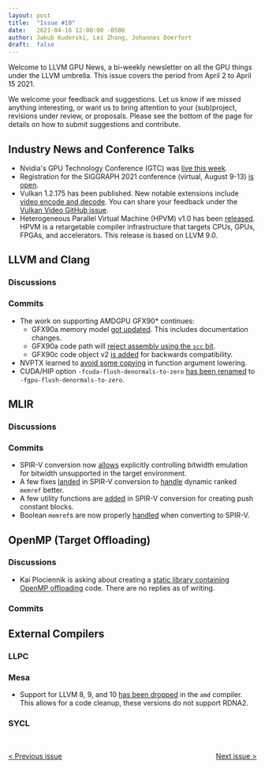 ```yaml
---
layout: post
title:  "Issue #10"
date:   2021-04-16 12:00:00 -0500
author: Jakub Kuderski, Lei Zhang, Johannes Doerfert
draft:  false
---
```


Welcome to LLVM GPU News, a bi-weekly newsletter on all the GPU things under the LLVM umbrella.
This issue covers the period from April 2 to April 15 2021.

We welcome your feedback and suggestions. Let us know if we missed anything interesting, or want us to bring attention to your (sub)project, revisions under review, or proposals. Please see the bottom of the page for details on how to submit suggestions and contribute.


## Industry News and Conference Talks

*  Nvidia's GPU Technology Conference (GTC) was [live this week](https://www.nvidia.com/en-us/gtc/).
*  Registration for the SIGGRAPH 2021 conference (virtual, August 9-13) [is open](https://s2021.siggraph.org/register/).
*  Vulkan 1.2.175 has been published. New notable extensions include [video encode and decode](https://www.khronos.org/blog/an-introduction-to-vulkan-video). You can share your feedback under the [Vulkan Video GitHub issue](https://github.com/KhronosGroup/Vulkan-Docs/issues/1497).
*  Heterogeneous Parallel Virtual Machine (HPVM) v1.0 has been [released](https://lists.llvm.org/pipermail/llvm-dev/2021-April/149693.html). HPVM is a retargetable compiler infrastructure that targets CPUs, GPUs, FPGAs, and accelerators. This release is based on LLVM 9.0.


##  LLVM and Clang

### Discussions

### Commits

*  The work on supporting AMDGPU GFX90* continues:
   -  GFX90a memory model [got updated](https://reviews.llvm.org/D100070). This includes documentation changes.
   -  GFX90a code path will [reject assembly using the `scc` bit](https://reviews.llvm.org/D100069).
   -  GFX90c code object v2 [is added](https://reviews.llvm.org/D100126) for backwards compatibility.
*  NVPTX learned to [avoid some copying](https://reviews.llvm.org/D99979) in function argument lowering.
*  CUDA/HIP option `-fcuda-flush-denormals-to-zero` [has been renamed](https://reviews.llvm.org/D99688) to `-fgpu-flush-denormals-to-zero`.


## MLIR

### Discussions

### Commits

*  SPIR-V conversion now [allows](https://reviews.llvm.org/D100059) explicitly controlling bitwidth emulation for bitwidth unsupported in the target environment.
*  A few fixes [landed](https://reviews.llvm.org/D100335) in SPIR-V conversion to [handle](https://reviews.llvm.org/D100337) dynamic ranked `memref` better.
*  A few utility functions are [added]( https://reviews.llvm.org/D99725) in SPIR-V conversion for creating push constant blocks.
*  Boolean `memref`s are now properly [handled](https://reviews.llvm.org/D99724) when converting to SPIR-V.


## OpenMP (Target Offloading)

### Discussions

*  Kai Plociennik is asking about creating a [static library containing OpenMP offloading](https://lists.llvm.org/pipermail/llvm-dev/2021-April/149870.html) code. There are no replies as of writing.

### Commits


## External Compilers

### LLPC

### Mesa

* Support for LLVM 8, 9, and 10 [has been dropped](https://gitlab.freedesktop.org/mesa/mesa/-/merge_requests/10199) in the `amd` compiler. This allows for a code cleanup, these versions do not support RDNA2.

### SYCL

<br/>
<p style="text-align:left;">
    <a href="{% post_url 2021-04-02-issue-9 %}"> < Previous issue</a>
    <span style="float:right;">
        <a href="{% post_url 2021-04-30-issue-11 %}"> Next issue > </a>
    </span>
</p>
